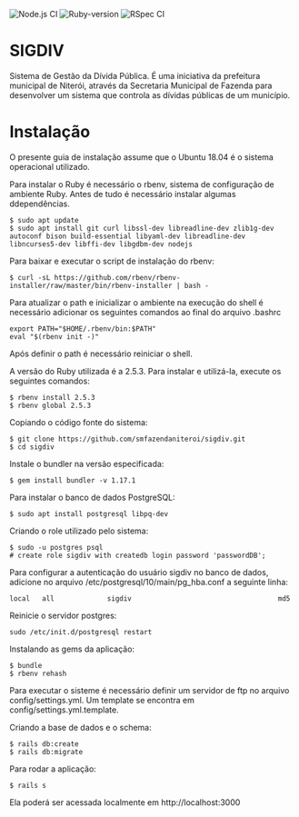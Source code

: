 ![Node.js CI](https://github.com/smfazendaniteroi/sigdiv/workflows/Node.js%20CI/badge.svg) ![Ruby-version](https://github.com/smfazendaniteroi/sigdiv/workflows/Ruby-version/badge.svg) ![RSpec CI](https://github.com/smfazendaniteroi/sigdiv/workflows/RSpec%20CI/badge.svg)
 
# SIGDIV
Sistema de Gestão da Dívida Pública. É uma iniciativa da prefeitura municipal de Niterói, através da Secretaria Municipal de Fazenda para desenvolver um sistema que controla as dívidas públicas de um município.

# Instalação
O presente guia de instalação assume que o Ubuntu 18.04 é o sistema operacional utilizado.

Para instalar o Ruby é necessário o rbenv, sistema de configuração de ambiente Ruby. Antes de tudo é necessário instalar algumas ddependências.

```
$ sudo apt update
$ sudo apt install git curl libssl-dev libreadline-dev zlib1g-dev autoconf bison build-essential libyaml-dev libreadline-dev libncurses5-dev libffi-dev libgdbm-dev nodejs
```

Para baixar e executar o script de instalação do rbenv:

```
$ curl -sL https://github.com/rbenv/rbenv-installer/raw/master/bin/rbenv-installer | bash -
```

Para atualizar o path e inicializar o ambiente na execução do shell é necessário adicionar os seguintes comandos ao final do arquivo .bashrc

```
export PATH="$HOME/.rbenv/bin:$PATH"
eval "$(rbenv init -)"
```
Após definir o path é necessário reiniciar o shell.

A versão do Ruby utilizada é a 2.5.3. Para instalar e utilizá-la, execute os seguintes comandos:

```
$ rbenv install 2.5.3
$ rbenv global 2.5.3
```

Copiando o código fonte do sistema:

```
$ git clone https://github.com/smfazendaniteroi/sigdiv.git
$ cd sigdiv
```

Instale o bundler na versão especificada:

```
$ gem install bundler -v 1.17.1
```

Para instalar o banco de dados PostgreSQL:

```
$ sudo apt install postgresql libpq-dev
```

Criando o role utilizado pelo sistema:

```
$ sudo -u postgres psql
# create role sigdiv with createdb login password 'passwordDB';
```

Para configurar a autenticação do usuário sigdiv no banco de dados, adicione no arquivo /etc/postgresql/10/main/pg_hba.conf
a seguinte linha: 

```
local   all             sigdiv                                    md5
```
Reinicie o servidor postgres:

```
sudo /etc/init.d/postgresql restart
```

Instalando as gems da aplicação:

```
$ bundle
$ rbenv rehash
```

Para executar o sisteme é necessário definir um servidor de ftp no arquivo config/settings.yml. Um template se encontra em config/settings.yml.template.

Criando a base de dados e o schema:

```
$ rails db:create
$ rails db:migrate
```

Para rodar a aplicação:

```
$ rails s
```

Ela poderá ser acessada localmente em http://localhost:3000
